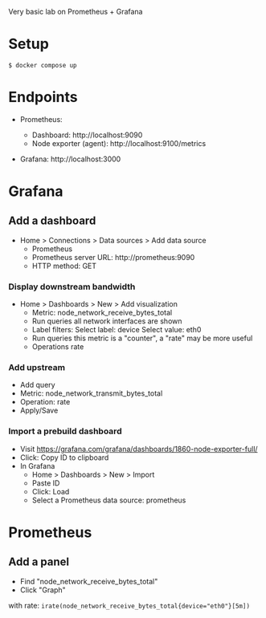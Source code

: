 Very basic lab on Prometheus + Grafana

# Setup

```
$ docker compose up
```

# Endpoints

- Prometheus:
    - Dashboard:
        http://localhost:9090
    - Node exporter (agent):
        http://localhost:9100/metrics

- Grafana:
    http://localhost:3000


# Grafana

## Add a dashboard

- Home > Connections > Data sources > Add data source
    - Prometheus
    - Prometheus server URL: http://prometheus:9090
    - HTTP method: GET


### Display downstream bandwidth

- Home > Dashboards > New > Add visualization
    - Metric: node_network_receive_bytes_total
    - Run queries
        all network interfaces are shown
    - Label filters:
        Select label: device
        Select value: eth0
    - Run queries
        this metric is a "counter", a "rate" may be more useful
    - Operations
        rate

### Add upstream

- Add query
- Metric: node_network_transmit_bytes_total
- Operation: rate
- Apply/Save


### Import a prebuild dashboard

- Visit https://grafana.com/grafana/dashboards/1860-node-exporter-full/
- Click: Copy ID to clipboard
- In Grafana
    - Home > Dashboards > New > Import
    - Paste ID
    - Click: Load
    - Select a Prometheus data source: prometheus


# Prometheus

## Add a panel

- Find "node_network_receive_bytes_total"
- Click "Graph"

with rate: `irate(node_network_receive_bytes_total{device="eth0"}[5m])`
